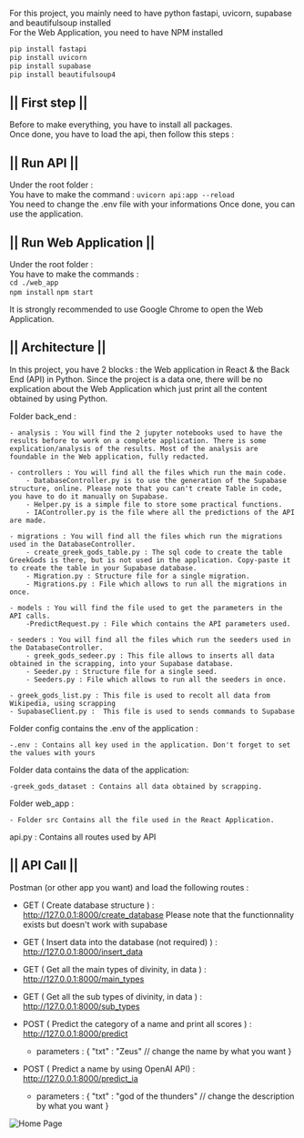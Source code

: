For this project, you mainly need to have python fastapi, uvicorn, supabase and beautifulsoup installed  
For the Web Application, you need to have NPM installed

```sh
pip install fastapi
pip install uvicorn
pip install supabase
pip install beautifulsoup4
```

## || First step ||
Before to make everything, you have to install all packages.  
Once done, you have to load the api, then follow this steps : 

## || Run API ||
Under the root folder :  
You have to make the command :  ``` uvicorn api:app --reload ```   
You need to change the .env file with your informations 
Once done, you can use the application.

## || Run Web Application ||

Under the root folder :  
You have to make the commands :  
``` cd ./web_app ```   
``` npm install ```
``` npm start ```   

It is strongly recommended to use Google Chrome to open the Web Application. 

## || Architecture ||

In this project, you have 2 blocks : the Web application in React & the Back End (API) in Python. 
Since the project is a data one, there will be no explication about the Web Application which just print all the content obtained by using Python. 

Folder back_end : 

    - analysis : You will find the 2 jupyter notebooks used to have the results before to work on a complete application. There is some explication/analysis of the results. Most of the analysis are foundable in the Web application, fully redacted. 

    - controllers : You will find all the files which run the main code. 
        - DatabaseController.py is to use the generation of the Supabase structure, online. Please note that you can't create Table in code, you have to do it manually on Supabase.
        - Helper.py is a simple file to store some practical functions. 
        - IAController.py is the file where all the predictions of the API are made. 

    - migrations : You will find all the files which run the migrations used in the DatabaseController.
        - create_greek_gods_table.py : The sql code to create the table GreekGods is there, but is not used in the application. Copy-paste it to create the table in your Supabase database.   
        - Migration.py : Structure file for a single migration.
        - Migrations.py : File which allows to run all the migrations in once.

    - models : You will find the file used to get the parameters in the API calls.
        -PredictRequest.py : File which contains the API parameters used.

    - seeders : You will find all the files which run the seeders used in the DatabaseController.
        - greek_gods_sedeer.py : This file allows to inserts all data obtained in the scrapping, into your Supabase database.
        - Seeder.py : Structure file for a single seed.
        - Seeders.py : File which allows to run all the seeders in once.

    - greek_gods_list.py : This file is used to recolt all data from Wikipedia, using scrapping
    - SupabaseClient.py :  This file is used to sends commands to Supabase   


Folder config contains the .env of the application : 
    
    -.env : Contains all key used in the application. Don't forget to set the values with yours

Folder data contains the data of the application: 
    
    -greek_gods_dataset : Contains all data obtained by scrapping.

Folder web_app : 
    
    - Folder src Contains all the file used in the React Application.

api.py : Contains all routes used by API

## ||  API Call ||

Postman (or other app you want) and load the following routes :    
- GET ( Create database structure  ) : http://127.0.0.1:8000/create_database   Please note that the functionnality exists but doesn't work with supabase
- GET ( Insert data into the database (not required) ) : http://127.0.0.1:8000/insert_data

- GET ( Get all the main types of divinity, in data ) : http://127.0.0.1:8000/main_types
- GET ( Get all the sub types of divinity, in data ) : http://127.0.0.1:8000/sub_types

- POST ( Predict the category of a name and print all scores ) : http://127.0.0.1:8000/predict
    - parameters : 
    {
        "txt" : "Zeus" // change the name by what you want
    }
- POST ( Predict a name by using OpenAI API) : http://127.0.0.1:8000/predict_ia
    - parameters : 
    {
        "txt" : "god of the thunders" // change the description by what you want
    }

![Home Page](data/bye.gif)



